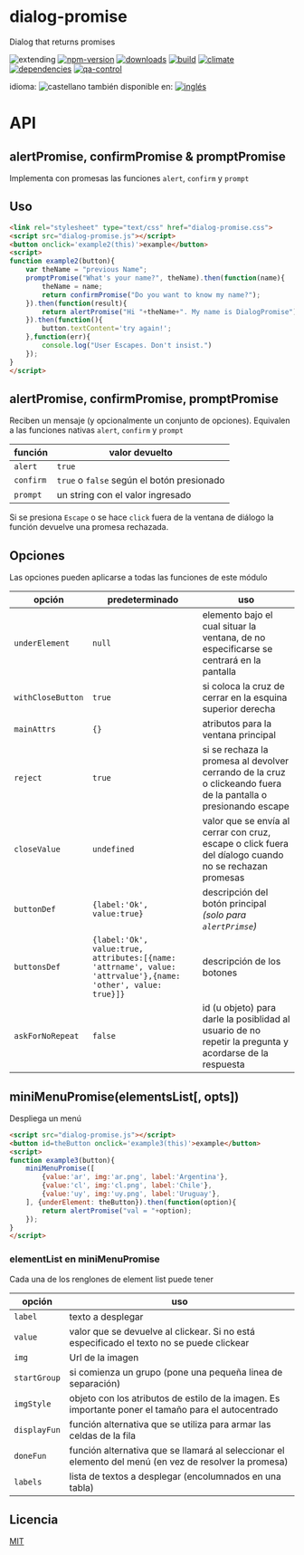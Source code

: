 <!--multilang v0 es:LEEME.md en:README.md -->
# dialog-promise
Dialog that returns promises

<!-- cucardas -->
![extending](https://img.shields.io/badge/stability-extending-orange.svg)
[![npm-version](https://img.shields.io/npm/v/dialog-promise.svg)](https://npmjs.org/package/dialog-promise)
[![downloads](https://img.shields.io/npm/dm/dialog-promise.svg)](https://npmjs.org/package/dialog-promise)
[![build](https://img.shields.io/travis/codenautas/dialog-promise/master.svg)](https://travis-ci.org/codenautas/dialog-promise)
[![climate](https://img.shields.io/codeclimate/github/codenautas/dialog-promise.svg)](https://codeclimate.com/github/codenautas/dialog-promise)
[![dependencies](https://img.shields.io/david/codenautas/dialog-promise.svg)](https://david-dm.org/codenautas/dialog-promise)
[![qa-control](http://codenautas.com/github/codenautas/dialog-promise.svg)](http://codenautas.com/github/codenautas/dialog-promise)


<!--multilang buttons-->

idioma: ![castellano](https://raw.githubusercontent.com/codenautas/multilang/master/img/lang-es.png)
también disponible en:
[![inglés](https://raw.githubusercontent.com/codenautas/multilang/master/img/lang-en.png)](README.md)


# API

## alertPromise, confirmPromise & promptPromise

<!--lang:es-->
Implementa con promesas las funciones `alert`, `confirm` y `prompt`

<!--lang:en--]
Implements `alert`, `confirm` & `prompt` functions with Promises


<!--lang:es-->
## Uso
<!--lang:en--]
## Use
[!--lang:*-->

```html
<link rel="stylesheet" type="text/css" href="dialog-promise.css">
<script src="dialog-promise.js"></script>
<button onclick='example2(this)'>example</button>
<script>
function example2(button){
    var theName = "previous Name";
    promptPromise("What's your name?", theName).then(function(name){
        theName = name;
        return confirmPromise("Do you want to know my name?");
    }).then(function(result){
        return alertPromise("Hi "+theName+". My name is DialogPromise");
    }).then(function(){
        button.textContent='try again!';
    },function(err){
        console.log("User Escapes. Don't insist.")
    });
}
</script>
```

## alertPromise, confirmPromise, promptPromise

<!--lang:es-->
Reciben un mensaje (y opcionalmente un conjunto de opciones). 
Equivalen a las funciones nativas `alert`, `confirm` y `prompt`

función   |valor devuelto
----------|---------------------
`alert`   |`true`
`confirm` |`true` o `false` según el botón presionado
`prompt`  |un string con el valor ingresado

Si se presiona `Escape` o se hace `click` fuera de la ventana de diálogo la función devuelve una promesa rechazada.

<!--lang:en--]
Recives a mensage (and an object with options). 
These are versions of the native funcions `alert`, `confirm` y `prompt`

function  |returned value
----------|---------------------
`alert`   |`true`
`confirm` |`true` or `false` 
`prompt`  |a string with the entered text

If `Escape` is pressed or the mouse clicked outside the dialog the function returns a rejected promise.

<!--lang:es-->
## Opciones
Las opciones pueden aplicarse a todas las funciones de este módulo

opción            |predeterminado|uso
------------------|--------------|-------------------------------------
`underElement`    |`null`        |elemento bajo el cual situar la ventana, de no especificarse se centrará en la pantalla
`withCloseButton` |`true`        |si coloca la cruz de cerrar en la esquina superior derecha
`mainAttrs`       |`{}`          |atributos para la ventana principal
`reject`          |`true`        |si se rechaza la promesa al devolver cerrando de la cruz o clickeando fuera de la pantalla o presionando escape
`closeValue`      |`undefined`   |valor que se envía al cerrar con cruz, escape o click fuera del díalogo cuando no se rechazan promesas
`buttonDef`       |`{label:'Ok', value:true}`|descripción del botón principal *(solo para `alertPrimse`)*
`buttonsDef`       |`{label:'Ok', value:true, attributes:[{name: 'attrname', value: 'attrvalue'},{name: 'other', value: true}]}`|descripción de los botones
`askForNoRepeat`  |`false`       |id (u objeto) para darle la posiblidad al usuario de no repetir la pregunta y acordarse de la respuesta


<!--lang:en--]
## Options
The options could be passed to all of these functions

option            |def           |use
------------------|--------------|----------------------------------
`underElement`    |`null`        |the dialog apears below this element. If no element is passed the dialog apears in the center of the window
`withCloseButton` |`true`        |display the close button
`mainAttrs`       |`{}`          |attributes for main dialog window
`reject`          |`true`        |true if rejects the promise when close by the close button, Esc key or clicking outside of the dialog
`closeValue`      |`undefined`   |value if rejects the promise when close by the close button, Esc key or clicking outside of the dialog
`buttonDef`       |`{label:'Ok', value:true}`|main button of the alertPromise dialog
`buttonsDef`       |`{label:'Ok', value:true, attributes:[{name: 'attrname', value: 'attrvalue'},{name: 'other', value: true}]}`| button description
`askForNoRepeat`  |`false`       |id (or object) to permits the user to ask to remember de answer 

[!--lang:*-->
## miniMenuPromise(elementsList[, opts])
<!--lang:es-->
Despliega un menú

<!--lang:en--]
Display a menu

[!--lang:*-->

```html
<script src="dialog-promise.js"></script>
<button id=theButton onclick='example3(this)'>example</button>
<script>
function example3(button){
    miniMenuPromise([
        {value:'ar', img:'ar.png', label:'Argentina'},
        {value:'cl', img:'cl.png', label:'Chile'},
        {value:'uy', img:'uy.png', label:'Uruguay'},
    ], {underElement: theButton}).then(function(option){
        return alertPromise("val = "+option);
    });
}
</script>
```
<!--lang:es-->
### elementList en miniMenuPromise

Cada una de los renglones de element list puede tener

opción            |uso
------------------|-------------------------------------
`label`           |texto a desplegar
`value`           |valor que se devuelve al clickear. Si no está especificado el texto no se puede clickear
`img`             |Url de la imagen
`startGroup`      |si comienza un grupo (pone una pequeña linea de separación)
`imgStyle`        |objeto con los atributos de estilo de la imagen. Es importante poner el tamaño para el autocentrado
`displayFun`      |función alternativa que se utiliza para armar las celdas de la fila
`doneFun`         |función alternativa que se llamará al seleccionar el elemento del menú (en vez de resolver la promesa)
`labels`          |lista de textos a desplegar (encolumnados en una tabla)

<!--lang:en--]
### miniMenuPromise elementList
The options could be passed to all of these functions

option            |use
------------------|----------------------------------
`label`           |text to show
`value`           |value when click. If not set the row is not clickeable.
`img`             |image url
`startGroup`      |if it starts a group (puts a little line)
`imgStyle`        |object with style attributes for the image
`displayFun`      |alternate function to create cells of the row
`doneFun`         |alternate function to callback when the option was selected instead of resolving the promise
`labels`          |array of texts to show (in table)

<!--lang:es-->
## Licencia
<!--lang:en--]
## License
[!--lang:*-->

[MIT](LICENSE)

